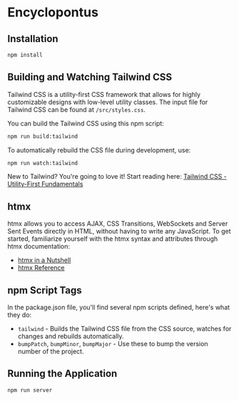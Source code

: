 # Encyclopontus

## Installation

```sh
npm install
```

## Building and Watching Tailwind CSS

Tailwind CSS is a utility-first CSS framework that allows for highly customizable designs with low-level utility classes. The input file for Tailwind CSS can be found at `/src/styles.css`.

You can build the Tailwind CSS using this npm script:

```sh
npm run build:tailwind
```

To automatically rebuild the CSS file during development, use:

```sh
npm run watch:tailwind
```

New to Tailwind? You're going to love it! Start reading here: [Tailwind CSS - Utility-First Fundamentals](https://tailwindcss.com/docs/utility-first)

## htmx

htmx allows you to access AJAX, CSS Transitions, WebSockets and Server Sent Events directly in HTML, without having to write any JavaScript. To get started, familiarize yourself with the htmx syntax and attributes through htmx documentation:

- [htmx in a Nutshell](https://htmx.org/docs/#introduction)
- [htmx Reference](https://htmx.org/reference/)

## npm Script Tags

In the package.json file, you'll find several npm scripts defined, here's what they do:

- `tailwind` - Builds the Tailwind CSS file from the CSS source, watches for changes and rebuilds automatically.
- `bumpPatch`, `bumpMinor`, `bumpMajor` - Use these to bump the version number of the project.

## Running the Application

`npm run server`
